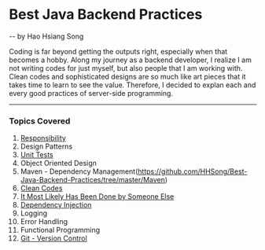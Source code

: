 # Best Java Backend Practices
 -- by Hao Hsiang Song

Coding is far beyond getting the outputs right, especially when that becomes a hobby.
Along my journey as a backend developer, I realize I am not writing codes for just myself, but also people that I am working with. Clean codes and sophisticated designs are so much like art pieces that it takes time to learn to see the value. Therefore, I decided to explan each and every good practices of server-side programming.

---

### Topics Covered

1. [Responsibility](https://github.com/HHSong/Best-Java-Backend-Practices/tree/master/Responsibility)
2. Design Patterns
3. [Unit Tests](https://github.com/HHSong/Best-Java-Backend-Practices/tree/master/Unit%20Tests)
4. Object Oriented Design <!-- late binding -->
5. Maven - Dependency Management(https://github.com/HHSong/Best-Java-Backend-Practices/tree/master/Maven)
6. [Clean Codes](https://github.com/HHSong/Best-Java-Backend-Practices/tree/master/Clean%20Codes)
7. [It Most Likely Has Been Done by Someone Else](https://github.com/HHSong/Best-Java-Backend-Practices/tree/master/It%20Most%20Likely%20Has%20Been%20Done%20by%20Someone%20Else)
8. [Dependency Injection](https://github.com/HHSong/Best-Java-Backend-Practices/tree/master/Dependency%20Injection)
9. Logging
10. Error Handling
11. Functional Programming
12. [Git - Version Control](https://github.com/HHSong/Best-Java-Backend-Practices/tree/master/Git)
<!-- 13. Terminology/ Programmer's mindset -->
